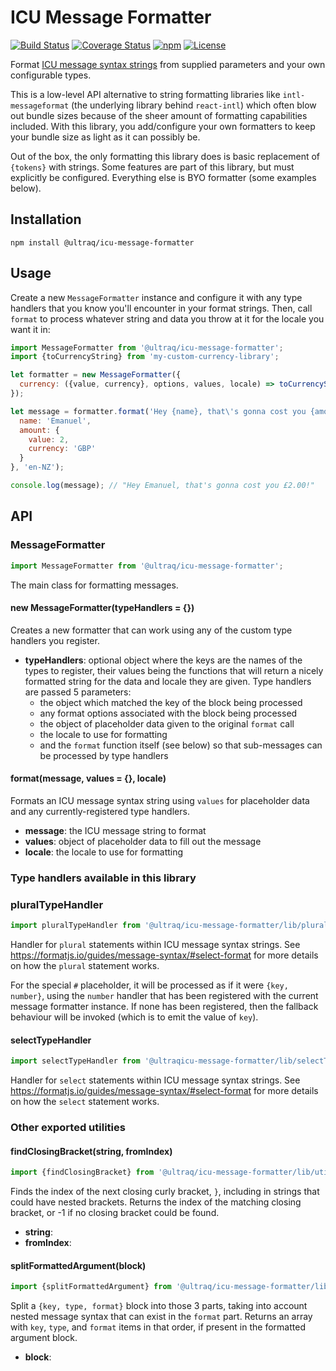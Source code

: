 
ICU Message Formatter
=====================

[![Build Status](https://travis-ci.com/ultraq/icu-message-formatter.svg?branch=master)](https://travis-ci.com/ultraq/icu-message-formatter)
[![Coverage Status](https://coveralls.io/repos/github/ultraq/icu-message-formatter/badge.svg?branch=master)](https://coveralls.io/github/ultraq/icu-message-formatter?branch=master)
[![npm](https://img.shields.io/npm/v/@ultraq/icu-message-formatter.svg?maxAge=3600)](https://www.npmjs.com/package/@ultraq/icu-message-formatter)
[![License](https://img.shields.io/github/license/ultraq/icu-message-formatter.svg?maxAge=2592000)](https://github.com/ultraq/icu-message-formatter/blob/master/LICENSE.txt)

Format [ICU message syntax strings](https://formatjs.io/guides/message-syntax/)
from supplied parameters and your own configurable types.

This is a low-level API alternative to string formatting libraries like
`intl-messageformat` (the underlying library behind `react-intl`) which often
blow out bundle sizes because of the sheer amount of formatting capabilities
included.  With this library, you add/configure your own formatters to keep your
bundle size as light as it can possibly be.

Out of the box, the only formatting this library does is basic replacement of
`{tokens}` with strings.  Some features are part of this library, but must
explicitly be configured.  Everything else is BYO formatter (some examples
below).


Installation
------------

```
npm install @ultraq/icu-message-formatter
```


Usage
-----

Create a new `MessageFormatter` instance and configure it with any type handlers
that you know you'll encounter in your format strings.  Then, call `format` to
process whatever string and data you throw at it for the locale you want it in:

```javascript
import MessageFormatter from '@ultraq/icu-message-formatter';
import {toCurrencyString} from 'my-custom-currency-library';

let formatter = new MessageFormatter({
  currency: ({value, currency}, options, values, locale) => toCurrencyString(value, currency, locale)
});

let message = formatter.format('Hey {name}, that\'s gonna cost you {amount, currency}!', {
  name: 'Emanuel',
  amount: {
    value: 2,
    currency: 'GBP'
  }
}, 'en-NZ');

console.log(message); // "Hey Emanuel, that's gonna cost you £2.00!"
```


API
---

### MessageFormatter

```javascript
import MessageFormatter from '@ultraq/icu-message-formatter';
```

The main class for formatting messages.

#### new MessageFormatter(typeHandlers = {})

Creates a new formatter that can work using any of the custom type handlers you
register.

 - **typeHandlers**: optional object where the keys are the names of the types
   to register, their values being the functions that will return a nicely
   formatted string for the data and locale they are given.  Type handlers are
   passed 5 parameters:
    - the object which matched the key of the block being processed
    - any format options associated with the block being processed
    - the object of placeholder data given to the original `format` call
    - the locale to use for formatting
    - and the `format` function itself (see below) so that sub-messages can be
      processed by type handlers

#### format(message, values = {}, locale)

Formats an ICU message syntax string using `values` for placeholder data and any
currently-registered type handlers.

 - **message**: the ICU message string to format
 - **values**: object of placeholder data to fill out the message
 - **locale**: the locale to use for formatting


### Type handlers available in this library

### pluralTypeHandler

```javascript
import pluralTypeHandler from '@ultraq/icu-message-formatter/lib/pluralTypeHandler';
```

Handler for `plural` statements within ICU message syntax strings.  See
https://formatjs.io/guides/message-syntax/#select-format for more details on how
the `plural` statement works.

For the special `#` placeholder, it will be processed as if it were
`{key, number}`, using the `number` handler that has been registered with the
current message formatter instance.  If none has been registered, then the
fallback behaviour will be invoked (which is to emit the value of `key`).

#### selectTypeHandler

```javascript
import selectTypeHandler from '@ultraqicu-message-formatter/lib/selectTypeHandler';
```

Handler for `select` statements within ICU message syntax strings.  See
https://formatjs.io/guides/message-syntax/#select-format for more details on how
the `select` statement works.


### Other exported utilities

#### findClosingBracket(string, fromIndex)

```javascript
import {findClosingBracket} from '@ultraq/icu-message-formatter/lib/utilities';
```

Finds the index of the next closing curly bracket, `}`, including in strings
that could have nested brackets.  Returns the index of the matching closing
bracket, or -1 if no closing bracket could be found.

 - **string**:
 - **fromIndex**:

#### splitFormattedArgument(block)

```javascript
import {splitFormattedArgument} from '@ultraq/icu-message-formatter/lib/utilities';
```

Split a `{key, type, format}` block into those 3 parts, taking into account
nested message syntax that can exist in the `format` part.  Returns an array
with `key`, `type`, and `format` items in that order, if present in the
formatted argument block.

 - **block**:
